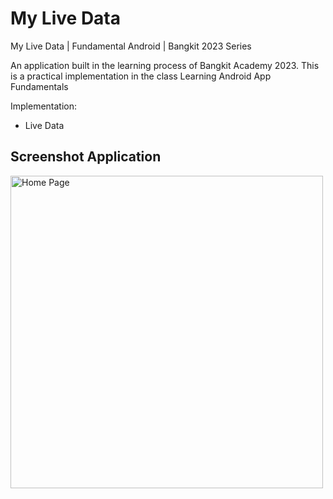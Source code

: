 # My Live Data
My Live Data | Fundamental Android | Bangkit 2023 Series

An application built in the learning process of Bangkit Academy 2023. This is a practical implementation in the class Learning Android App Fundamentals

Implementation:
- Live Data

## Screenshot Application
<img src="https://github.com/riyandifirman/my-live-data/assets/49358131/b5a1b0ec-f744-480e-8c16-0e0e4aa7a534" alt="Home Page" widht="500" height="500">
